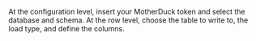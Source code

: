At the configuration level, insert your MotherDuck token and select the database and schema. At the row level, choose the table to write to, the load type, and define the columns.